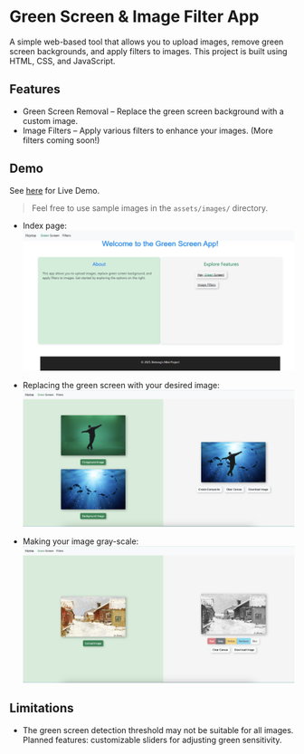 # Green Screen & Image Filter App

A simple web-based tool that allows you to upload images, remove green screen backgrounds, and apply filters to images. This project is built using HTML, CSS, and JavaScript.

## Features

- Green Screen Removal – Replace the green screen background with a custom image.
- Image Filters – Apply various filters to enhance your images. (More filters coming soon!)


## Demo

See [here](https://xintongwang4869.github.io/green-screen-composer/) for Live Demo.    
> Feel free to use sample images in the `assets/images/` directory.

* Index page:   
![Home Page](docs/assets/images/demo-index-page.jpeg)

* Replacing the green screen with your desired image:  
![Green Screen Demo](docs/assets/images/demo-green-screen.png)

* Making your image gray-scale:  
![Gray Filter Demo](docs/assets/images/demo-gray-filter.png)


## Limitations

- The green screen detection threshold may not be suitable for all images.   
    Planned features: customizable sliders for adjusting green sensitivity.
